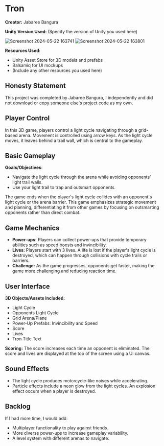 # Tron

**Creator:** Jabaree Bangura

**Unity Version Used:** (Specify the version of Unity you used here)

![Screenshot 2024-05-22 163741](https://github.com/JabareeB/Tron-Retro-Game/assets/170050813/66b088aa-bba3-440e-9c75-3a54ce466d84)
![Screenshot 2024-05-22 163801](https://github.com/JabareeB/Tron-Retro-Game/assets/170050813/cbe5400f-9082-4ef5-a203-34f0a46f0eff)


**Resources Used:**
- Unity Asset Store for 3D models and prefabs
- Balsamiq for UI mockups
- (Include any other resources you used here)

## Honesty Statement
This project was completed by Jabaree Bangura, I independently and did not download or copy someone else's project code as my own.

## Player Control
In this 3D game, players control a light cycle navigating through a grid-based arena. Movement is controlled using arrow keys. As the light cycle moves, it leaves behind a trail wall, which is central to the gameplay.

## Basic Gameplay
**Goals/Objectives:**
- Navigate the light cycle through the arena while avoiding opponents' light trail walls.
- Use your light trail to trap and outsmart opponents.

The game ends when the player's light cycle collides with an opponent's light cycle or the arena barrier. This game emphasizes strategic movement and planning, differentiating it from other games by focusing on outsmarting opponents rather than direct combat.

## Game Mechanics
- **Power-ups:** Players can collect power-ups that provide temporary abilities such as speed boosts and invincibility.
- **Lives:** Players start with 3 lives. A life is lost if the player's light cycle is destroyed, which can happen through collisions with cycle trails or barriers.
- **Challenge:** As the game progresses, opponents get faster, making the game more challenging and reducing reaction time.

## User Interface
**3D Objects/Assets Included:**
- Light Cycle
- Opponents Light Cycle
- Grid Arena/Plane
- Power-Up Prefabs: Invincibility and Speed
- Score
- Lives
- Tron Title Text

**Scoring:** The score increases each time an opponent is eliminated. The score and lives are displayed at the top of the screen using a UI canvas.

## Sound Effects
- The light cycle produces motorcycle-like noises while accelerating.
- Particle effects include a neon glow from the light cycles. An explosion effect occurs when a player is destroyed.

## Backlog
If I had more time, I would add:
- Multiplayer functionality to play against friends.
- More diverse power-ups to increase gameplay variability.
- A level system with different arenas to navigate.
